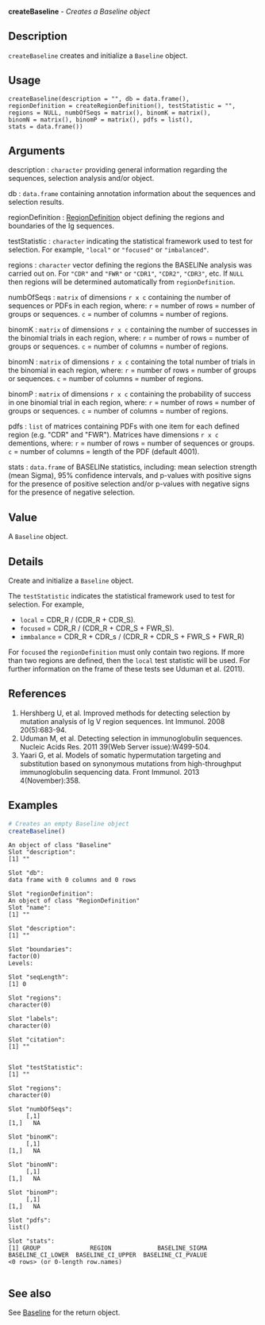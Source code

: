 **createBaseline** - *Creates a Baseline object*

Description
--------------------

`createBaseline` creates and initialize a `Baseline` object.


Usage
--------------------
```
createBaseline(description = "", db = data.frame(),
regionDefinition = createRegionDefinition(), testStatistic = "",
regions = NULL, numbOfSeqs = matrix(), binomK = matrix(),
binomN = matrix(), binomP = matrix(), pdfs = list(),
stats = data.frame())
```

Arguments
-------------------

description
:   `character` providing general information regarding the 
sequences, selection analysis and/or object.

db
:   `data.frame` containing annotation information about 
the sequences and selection results.

regionDefinition
:   [RegionDefinition](RegionDefinition-class.md) object defining the regions
and boundaries of the Ig sequences.

testStatistic
:   `character` indicating the statistical framework 
used to test for selection. For example, `"local"` or 
`"focused"` or `"imbalanced"`.

regions
:   `character` vector defining the regions the BASELINe 
analysis was carried out on. For `"CDR"` and `"FWR"` 
or `"CDR1"`, `"CDR2"`, `"CDR3"`, etc. If `NULL`
then regions will be determined automatically from `regionDefinition`.

numbOfSeqs
:   `matrix` of dimensions `r x c` containing the number of 
sequences or PDFs in each region, where:
`r` = number of rows = number of groups or sequences.
`c` = number of columns = number of regions.

binomK
:   `matrix` of dimensions `r x c` containing the number of 
successes in the binomial trials in each region, where:
`r` = number of rows = number of groups or sequences.
`c` = number of columns = number of regions.

binomN
:   `matrix` of dimensions `r x c` containing the total 
number of trials in the binomial in each region, where:
`r` = number of rows = number of groups or sequences.
`c` = number of columns = number of regions.

binomP
:   `matrix` of dimensions `r x c` containing the probability 
of success in one binomial trial in each region, where:
`r` = number of rows = number of groups or sequences.
`c` = number of columns = number of regions.

pdfs
:   `list` of matrices containing PDFs with one item for each 
defined region (e.g. "CDR" and "FWR"). Matrices have dimensions
`r x c` dementions, where:
`r` = number of rows = number of sequences or groups. 
`c` = number of columns = length of the PDF (default 4001).

stats
:   `data.frame` of BASELINe statistics, 
including: mean selection strength (mean Sigma), 95% confidence 
intervals, and p-values with positive signs for the presence of 
positive selection and/or p-values with negative signs for the
presence of negative selection.




Value
-------------------

A `Baseline` object.


Details
-------------------

Create and initialize a `Baseline` object. 

The `testStatistic` indicates the statistical framework used to test for selection. 
For example,

+ `local` = CDR_R / (CDR_R + CDR_S).
+ `focused` = CDR_R / (CDR_R + CDR_S + FWR_S).
+ `immbalance` = CDR_R + CDR_s / (CDR_R + CDR_S + FWR_S + FWR_R)

For `focused` the `regionDefinition` must only contain two regions. If more 
than two regions are defined, then the `local` test statistic will be used.
For further information on the frame of these tests see Uduman et al. (2011).


References
-------------------


1. Hershberg U, et al. Improved methods for detecting selection by mutation 
analysis of Ig V region sequences. 
Int Immunol. 2008 20(5):683-94.
1. Uduman M, et al. Detecting selection in immunoglobulin sequences. 
Nucleic Acids Res. 2011 39(Web Server issue):W499-504.
1. Yaari G, et al. Models of somatic hypermutation targeting and substitution based
on synonymous mutations from high-throughput immunoglobulin sequencing data.
Front Immunol. 2013 4(November):358.
 



Examples
-------------------

```R
# Creates an empty Baseline object
createBaseline()
```


```
An object of class "Baseline"
Slot "description":
[1] ""

Slot "db":
data frame with 0 columns and 0 rows

Slot "regionDefinition":
An object of class "RegionDefinition"
Slot "name":
[1] ""

Slot "description":
[1] ""

Slot "boundaries":
factor(0)
Levels: 

Slot "seqLength":
[1] 0

Slot "regions":
character(0)

Slot "labels":
character(0)

Slot "citation":
[1] ""


Slot "testStatistic":
[1] ""

Slot "regions":
character(0)

Slot "numbOfSeqs":
     [,1]
[1,]   NA

Slot "binomK":
     [,1]
[1,]   NA

Slot "binomN":
     [,1]
[1,]   NA

Slot "binomP":
     [,1]
[1,]   NA

Slot "pdfs":
list()

Slot "stats":
[1] GROUP              REGION             BASELINE_SIGMA     BASELINE_CI_LOWER  BASELINE_CI_UPPER  BASELINE_CI_PVALUE
<0 rows> (or 0-length row.names)


```



See also
-------------------

See [Baseline](Baseline-class.md) for the return object.






